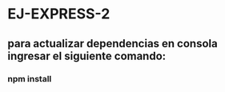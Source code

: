 # EJ-EXPRESS-2

## para actualizar dependencias en consola ingresar el siguiente comando:
### npm install
